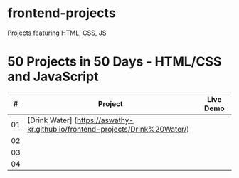 # frontend-projects

Projects featuring HTML, CSS, JS

# 50 Projects in 50 Days - HTML/CSS and JavaScript

|  #  | Project                                                                       | Live Demo |
| :-: | ----------------------------------------------------------------------------- | --------- |
| 01  | [Drink Water] (https://aswathy-kr.github.io/frontend-projects/Drink%20Water/) |           |
| 02  |                                                                               |           |
| 03  |                                                                               |           |
| 04  |                                                                               |           |
